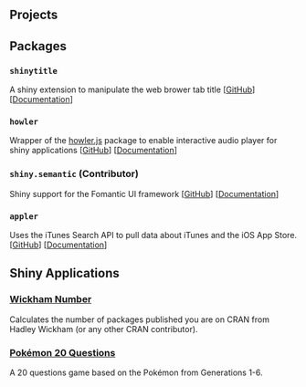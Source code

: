 ## Projects

## Packages

### `shinytitle`

A shiny extension to manipulate the web brower tab title \[[GitHub](https://github.com/ashbaldry/shinytitle)\] \[[Documentation](https://ashbaldry.github.io/shinytitle)\]

### `howler`

Wrapper of the [howler.js](https://github.com/goldfire/howler.js) package to enable interactive audio player for shiny applications \[[GitHub](https://github.com/ashbaldry/howler)\] \[[Documentation](https://ashbaldry.github.io/howler)\]

### `shiny.semantic` (Contributor)

Shiny support for the Fomantic UI framework \[[GitHub](https://github.com/Appsilon/shiny.semantic)\] \[[Documentation](https://appsilon.github.io/shiny.semantic/)\]

### `appler`

Uses the iTunes Search API to pull data about iTunes and the iOS App Store. \[[GitHub](https://github.com/ashbaldry/appler)\] \[[Documentation](/appler)\]

## Shiny Applications

### [Wickham Number](https://ashbaldry.shinyapps.io/wickham-number/)

Calculates the number of packages published you are on CRAN from Hadley Wickham (or any other CRAN contributor).

### [Pokémon 20 Questions](https://ashbaldry.shinyapps.io/Pokemon_20Q/)

A 20 questions game based on the Pokémon from Generations 1-6.
